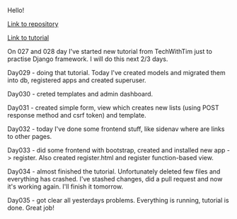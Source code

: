 Hello!

[Link to repository](https://github.com/xwojziarnik/django_mysite)

[Link to tutorial](https://www.youtube.com/watch?v=sm1mokevMWk&t=1054s)

On 027 and 028 day I've started new tutorial from TechWithTim just to practise Django framework. I will do this next 2/3 days.

Day029 - doing that tutorial. Today I've created models and migrated them into db, registered apps and created superuser.

Day030 - creted templates and admin dashboard.

Day031 - created simple form, view which creates new lists (using POST response method and csrf token) and template.

Day032 - today I've done some frontend stuff, like sidenav where are links to other pages.

Day033 - did some frontend with bootstrap, created and installed new app -> register. Also created register.html and register function-based view.

Day034 - almost finished the tutorial. Unfortunately deleted few files and everything has crashed. I've stashed changes, did a pull request and now it's working again. I'll finish it tomorrow.

Day035 - got clear all yesterdays problems. Everything is running, tutorial is done. Great job!
